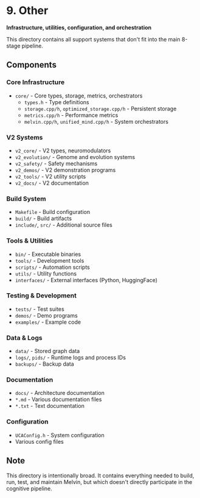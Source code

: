 # 9. Other

**Infrastructure, utilities, configuration, and orchestration**

This directory contains all support systems that don't fit into the main 8-stage pipeline.

## Components

### Core Infrastructure
- `core/` - Core types, storage, metrics, orchestrators
  - `types.h` - Type definitions
  - `storage.cpp/h`, `optimized_storage.cpp/h` - Persistent storage
  - `metrics.cpp/h` - Performance metrics
  - `melvin.cpp/h`, `unified_mind.cpp/h` - System orchestrators

### V2 Systems
- `v2_core/` - V2 types, neuromodulators
- `v2_evolution/` - Genome and evolution systems
- `v2_safety/` - Safety mechanisms
- `v2_demos/` - V2 demonstration programs
- `v2_tools/` - V2 utility scripts
- `v2_docs/` - V2 documentation

### Build System
- `Makefile` - Build configuration
- `build/` - Build artifacts
- `include/`, `src/` - Additional source files

### Tools & Utilities
- `bin/` - Executable binaries
- `tools/` - Development tools
- `scripts/` - Automation scripts
- `utils/` - Utility functions
- `interfaces/` - External interfaces (Python, HuggingFace)

### Testing & Development
- `tests/` - Test suites
- `demos/` - Demo programs
- `examples/` - Example code

### Data & Logs
- `data/` - Stored graph data
- `logs/`, `pids/` - Runtime logs and process IDs
- `backups/` - Backup data

### Documentation
- `docs/` - Architecture documentation
- `*.md` - Various documentation files
- `*.txt` - Text documentation

### Configuration
- `UCAConfig.h` - System configuration
- Various config files

## Note
This directory is intentionally broad. It contains everything needed to build, run, test, and maintain Melvin, but which doesn't directly participate in the cognitive pipeline.
